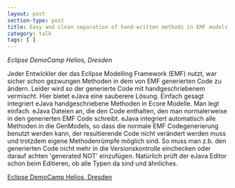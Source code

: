 ```yaml
---
layout: post
section-type: post
title: Easy and clean separation of hand-written methods in EMF models with eJava
category: talk
tags: [ ]
---
```

_Eclipse DemoCamp Helios, Dresden_

Jeder Entwickler der das Eclipse Modelling Framework (EMF) nutzt, war sicher schon gezwungen Methoden in dem von EMF generierten Code zu ändern. Leider wird so der generierte Code mit handgeschriebenem vermischt. Hier bietet eJava eine sauberere Lösung. Einfach gesagt integriert eJava handgeschriebene Methoden in Ecore Modelle. Man legt einfach. eJava Dateien an, die den Code enthalten, den man normalerweise in den generierten EMF Code schreibt. eJava integriert automatisch alle Methoden in die GenModels, so dass die normale EMF Codegenerierung benutzt werden kann, der resultierende Code nicht verändert werden muss und trotzdem eigene Methodenrümpfe möglich sind. So muss man z.b. den generierten Code nicht mehr in die Versionskontrolle einchecken oder darauf achten 'generated NOT' einzufügen. Natürlich prüft der eJava Editor schon beim Editieren, ob alle Typen da sind und ähnliches.

<a href="https://wiki.eclipse.org/Eclipse_DemoCamps_Helios_2010/Dresden">Eclipse DemoCamp Helios, Dresden</a>
